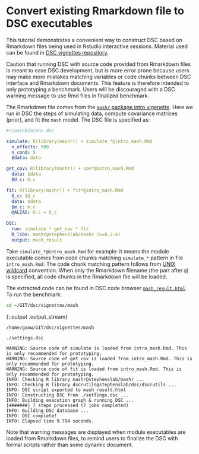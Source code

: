 # Convert existing Rmarkdown file to DSC executables

This tutorial demonstrates a convenient way to construct DSC based on Rmarkdown files being used in Rstudio interactive sessions. Material used can be found in [DSC vignettes repository](https://github.com/stephenslab/dsc/tree/master/vignettes/mash).

Caution that running DSC with source code provided from Rmarkdown files is meant to ease DSC development, but is more error prone because users may make more mistakes matching variables or code chunks between DSC interface and Rmarkdown documents. This feature is therefore intended to only prototyping a benchmark. Users will be discouraged with a DSC warning message to use Rmd files in finalized benchmark.

The Rmarkdown file comes from the [`mashr` package intro vigenette](https://stephenslab.github.io/mashr/docs/intro_mash.html). Here we run in DSC the steps of simulating data, compute covariance matrices (prior), and fit the `mash` model. The DSC file is specified as:

```yaml
#!/usr/bin/env dsc

simulate: R(library(mashr)) + simulate_*@intro_mash.Rmd
  n_effects: 500
  n_cond: 5
  $data: data

get_cov: R(library(mashr)) + cov*@intro_mash.Rmd
  data: $data
  $U_c: U.c 

fit: R(library(mashr)) + fit*@intro_mash.Rmd
  U_c: $U_c
  data: $data
  $m_c: m.c
  @ALIAS: U.c = U_c
 
DSC:
  run: simulate * get_cov * fit
  R_libs: mashr@stephenslab/mashr (>=0.2.6)
  output: mash_result
```

Take `simulate_*@intro_mash.Rmd` for example: it means the module executable comes from code chunks matching `simulate_*` pattern in file `intro_mash.Rmd`. The code chunk matching pattern follows from [UNIX wildcard](http://www.robelle.com/smugbook/wildcard.html) convention. When only the Rmarkdown filename (the part after `@`) is specified, all code chunks in the Rmarkdown file will be loaded.

The extracted code can be found in DSC code browser [`mash_result.html`](../external/mash_result.html). To run the benchmark:

```bash
cd ~/GIT/dsc/vignettes/mash
```


{:.output .output_stream}
```
/home/gaow/GIT/dsc/vignettes/mash
```

```sos
./settings.dsc
```

```
WARNING: Source code of simulate is loaded from intro_mash.Rmd. This is only recommended for prototyping.
WARNING: Source code of get_cov is loaded from intro_mash.Rmd. This is only recommended for prototyping.
WARNING: Source code of fit is loaded from intro_mash.Rmd. This is only recommended for prototyping.
INFO: Checking R library mashr@stephenslab/mashr ...
INFO: Checking R library dscrutils@stephenslab/dsc/dscrutils ...
INFO: DSC script exported to mash_result.html
INFO: Constructing DSC from ./settings.dsc ...
INFO: Building execution graph & running DSC ...
[#######] 7 steps processed (7 jobs completed)
INFO: Building DSC database ...
INFO: DSC complete!
INFO: Elapsed time 9.794 seconds.
```

Note that warning messages are displayed when module executables are loaded from Rmarkdown files, to remind users to finalize the DSC with formal scripts rather than some dynamic document.
